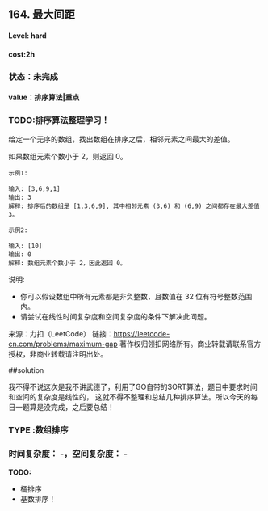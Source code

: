 ## 164. 最大间距
#### Level: hard

#### cost:2h

### 状态：未完成

#### value：排序算法|重点

### TODO:排序算法整理学习！
给定一个无序的数组，找出数组在排序之后，相邻元素之间最大的差值。

如果数组元素个数小于 2，则返回 0。

```
示例1:

输入: [3,6,9,1]
输出: 3
解释: 排序后的数组是 [1,3,6,9], 其中相邻元素 (3,6) 和 (6,9) 之间都存在最大差值 3。
```
```
示例2:

输入: [10]
输出: 0
解释: 数组元素个数小于 2，因此返回 0。
```
说明:

- 你可以假设数组中所有元素都是非负整数，且数值在 32 位有符号整数范围内。
- 请尝试在线性时间复杂度和空间复杂度的条件下解决此问题。

来源：力扣（LeetCode）
链接：https://leetcode-cn.com/problems/maximum-gap
著作权归领扣网络所有。商业转载请联系官方授权，非商业转载请注明出处。

##solution

我不得不说这次是我不讲武德了，利用了GO自带的SORT算法，题目中要求时间和空间的复杂度是线性的，
这就不得不整理和总结几种排序算法。所以今天的每日一题算是没完成，之后要总结！

### TYPE :数组排序

### 时间复杂度： -，空间复杂度： -

**TODO:**
- 桶排序
- 基数排序！

